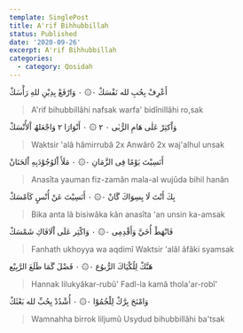 ```yaml
---
template: SinglePost
title: A'rif Bihhubbillah
status: Published
date: '2020-09-26'
excerpt: A'rif Bihhubbillah
categories:
  - category: Qosidah
---
```

أَعْرِفْ بِحُبِ لله نَفْسَكْ ٠۞ ٠ وَارْفَعْ بِدِیْنِ للهِ رَأْسَكْ
> A'rif bihubbillâhi nafsak warfa' bidînillâhi ro,sak

وَاْکثِرْ عَلٰی ھَامِ الرُّبٰی ٠ ٢ ۞ ٠ أَنْوَارَا ٢ وَاجْعَلھُ اْلأُنْسَكْ
> Waktsir 'alâ hâmirrubâ 2x Anwârô 2x waj'alhul unsak

أَنَسِیْتَ یَوْمًا فِی الزَّمَانِ ٠۞ ٠ مَلَأَ اْلوُجُوْدَبِهِ اْلحَنَانْ
> Anasîta yauman fiz-zamân mala-al wujûda bihil hanân

بِكَ أَنْتَ لَا بِسِوَاكَ گَانْ ٠۞ ٠ أَنَسِیْتَ عَنْ أُنْسٍ کَاَمْسَكْ
> Bika anta lâ bisiwâka kân anasîta 'an unsin ka-amsak

فَانْھَطْ أُخَيَّ وَأَقْدِمِی ٠۞ ٠ وَاکْثِر عَلَی اْلَافَاكِ شَمْسَكْ
> Fanhath ukhoyya wa aqdimî Waktsir 'alâl âfâki syamsak

ھَنَّكْ لِلُکْیَاكَ الرُّبوُع ٠۞ ٠ فَضْلَ گَمَا طَلَعَ الرَّبِیْع
> Hannak lilukyâkar-rubû' Fadl-la kamâ thola'ar-robî'

وَامْنَحَ بِرَّكْ لِلْجُمُوْا ٠۞ ٠ أُشْدُدْ بِحُبِّ لله بَعْثَكْ
> Wamnahha birrok liljumû Usydud bihubbillâhi ba'tsak
